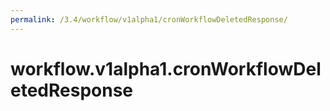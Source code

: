 ```yaml
---
permalink: /3.4/workflow/v1alpha1/cronWorkflowDeletedResponse/
---
```


# workflow.v1alpha1.cronWorkflowDeletedResponse

